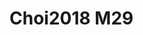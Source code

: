# Choi2018 M29
<a name="material" />
<script type="application/ld+json">

  {
    "@context": "https://schema.org/",
    "@type": "ChemicalSubstance",
    "http://purl.org/dc/terms/conformsTo":
      {
        "@type": "CreativeWork",
        "@id": "https://bioschemas.org/profiles/ChemicalSubstance/0.4-RELEASE/"
      },
    "@id": "https://egonw.github.io/nanowiki/nanowiki540.html#material",
    "name": "Choi2018 M29",
    "sameAs: "http://127.0.0.1/mediawiki/index.php/Special:URIResolver/Choi2018_M29"
  }
</script>

